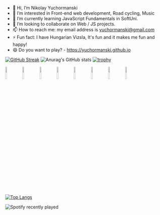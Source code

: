 <!-- 
https://github-readme-streak-stats.herokuapp.com/demo/
-->

<!--
**yuchormanski/yuchormanski** is a ✨ _special_ ✨ repository because its `README.md` (this file) appears on your GitHub profile.

Here are some ideas to get you started:
<! --### Hi there 👋 

- 🔭 I’m currently working on ...
- 🌱 I’m currently learning ...
- 👯 I’m looking to collaborate on ...
- 🤔 I’m looking for help with ...
- 💬 Ask me about ...
- 📫 How to reach me: ...
- 😄 Pronouns: ...
- ⚡ Fun fact: ...
-->

* 👋 Hi, I’m Nikolay Yuchormanski
* 👀 I’m interested in Front-end web development, Road cycling, Music
* 🌱 I’m currently learning JavaScript Fundamentals in SoftUni.
* 💞️ I’m looking to collaborate on Web / JS projects.
* 📫 How to reach me: my email address is yuchormanski@gmail.com
* ⚡ Fun fact: I have Hungarian Vizsla, It's fun and it makes me fun and happy!
* 😄 Do you want to play? - https://yuchormanski.github.io

[![GitHub Streak](https://github-readme-streak-stats.herokuapp.com?user=yuchormanski&theme=nord&hide_border=true&date_format=j%20M%5B%20Y%5D)](https://git.io/streak-stats)
![Anurag's GitHub stats](https://github-readme-stats.vercel.app/api?username=yuchormanski&show_icons=true&theme=nord&hide_border=true)
[![trophy](https://github-profile-trophy.vercel.app/?username=yuchormanski)](https://github.com/yuchormanski/github-profile-trophy)

<div>
  <img src="https://cdn.jsdelivr.net/gh/devicons/devicon/icons/javascript/javascript-original.svg" width="10%"/>
  <img src="https://cdn.jsdelivr.net/gh/devicons/devicon/icons/html5/html5-original.svg" width="10%"/>
  <img src="https://cdn.jsdelivr.net/gh/devicons/devicon/icons/css3/css3-original.svg" width="10%"/>			
  <img src="https://cdn.jsdelivr.net/gh/devicons/devicon/icons/vscode/vscode-original.svg" width="10%"/>         
  <img src="https://cdn.jsdelivr.net/gh/devicons/devicon/icons/wordpress/wordpress-plain.svg" width="10%"/>         
  <img src="https://cdn.jsdelivr.net/gh/devicons/devicon/icons/github/github-original.svg" width="10%"/>        
  <img src="https://cdn.jsdelivr.net/gh/devicons/devicon/icons/filezilla/filezilla-plain.svg" width="10%"/>     
  <img src="https://cdn.jsdelivr.net/gh/devicons/devicon/icons/apache/apache-original.svg" width="10%"/>
</div>



[![Top Langs](https://github-readme-stats.vercel.app/api/top-langs/?username=yuchormanski&layout=compact&theme=nord&hide_border=true)](https://github.com/anuraghazra/github-readme-stats)

![Spotify recently played](https://spotify-recently-played-readme.vercel.app/api?user=11132923862)
